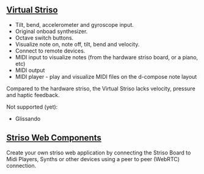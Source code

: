 ## [Virtual Striso](./board/)

- Tilt, bend, accelerometer and gyroscope input.
- Original onboad synthesizer.
- Octave switch buttons.
- Visualize note on, note off, tilt, bend and velocity.
- Connect to remote devices.
- MIDI input to visualize notes (from the hardware striso board, or a piano, etc)
- MIDI output 
- MIDI player - play and visualize MIDI files on the d-compose note layout

Compared to the hardware striso, the Virtual Striso lacks velocity, pressure and haptic feedback.

Not supported (yet):
- Glissando

## [Striso Web Components](/components/)

Create your own striso web application by connecting the Striso Board to Midi Players, Synths or other devices using a peer to peer (WebRTC) connection.

